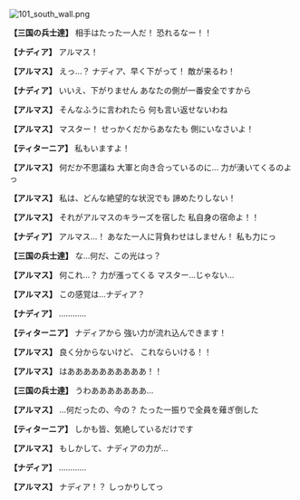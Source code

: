 
![101_south_wall.png](../images/backgrounds/101_south_wall.png)

**【三国の兵士達】**
相手はたった一人だ！
恐れるなー！！

**【ナディア】**
アルマス！

**【アルマス】**
えっ…？
ナディア、早く下がって！
敵が来るわ！

**【ナディア】**
いいえ、下がりません
あなたの側が一番安全ですから

**【アルマス】**
そんなふうに言われたら
何も言い返せないわね

**【アルマス】**
マスター！
せっかくだからあなたも
側にいなさいよ！

**【ティターニア】**
私もいますよ！

**【アルマス】**
何だか不思議ね
大軍と向き合っているのに…
力が湧いてくるのよっ

**【アルマス】**
私は、どんな絶望的な状況でも
諦めたりしない！

**【アルマス】**
それがアルマスのキラーズを宿した
私自身の宿命よ！！

**【ナディア】**
アルマス…！
あなた一人に背負わせはしません！
私も力にっ

**【三国の兵士達】**
な…何だ、この光はっ？

**【アルマス】**
何これ…？
力が漲ってくる
マスター…じゃない…

**【アルマス】**
この感覚は…ナディア？

**【ナディア】**
…………

**【ティターニア】**
ナディアから
強い力が流れ込んできます！

**【アルマス】**
良く分からないけど、
これならいける！！

**【アルマス】**
はああああああああああ！！

**【三国の兵士達】**
うわあああああああ…

**【アルマス】**
…何だったの、今の？
たった一振りで全員を薙ぎ倒した

**【ティターニア】**
しかも皆、気絶しているだけです

**【アルマス】**
もしかして、ナディアの力が…

**【ナディア】**
…………

**【アルマス】**
ナディア！？
しっかりしてっ
